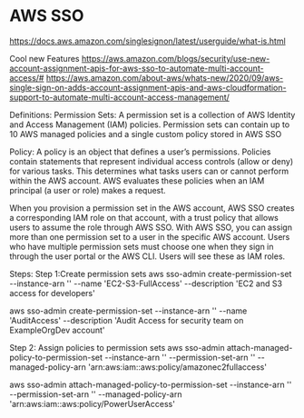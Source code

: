 # AWS SSO
https://docs.aws.amazon.com/singlesignon/latest/userguide/what-is.html

Cool new Features
https://aws.amazon.com/blogs/security/use-new-account-assignment-apis-for-aws-sso-to-automate-multi-account-access/#
https://aws.amazon.com/about-aws/whats-new/2020/09/aws-single-sign-on-adds-account-assignment-apis-and-aws-cloudformation-support-to-automate-multi-account-access-management/


Definitions:
Permission Sets:
A permission set is a collection of AWS Identity and Access Management (IAM) policies. Permission sets can contain up to 10 AWS managed policies and a single custom policy stored in AWS SSO

Policy:
A policy is an object that defines a user’s permissions. Policies contain statements that represent individual access controls (allow or deny) for various tasks. This determines what tasks users can or cannot perform within the AWS account. AWS evaluates these policies when an IAM principal (a user or role) makes a request.

When you provision a permission set in the AWS account, AWS SSO creates a corresponding IAM role on that account, with a trust policy that allows users to assume the role through AWS SSO. With AWS SSO, you can assign more than one permission set to a user in the specific AWS account. Users who have multiple permission sets must choose one when they sign in through the user portal or the AWS CLI. Users will see these as IAM roles.

Steps:
Step 1:Create permission sets
aws sso-admin create-permission-set --instance-arn '<Instance ARN>' --name 'EC2-S3-FullAccess' --description 'EC2 and S3 access for developers'

aws sso-admin create-permission-set --instance-arn '<Instance ARN>' --name 'AuditAccess' --description 'Audit Access for security team on ExampleOrgDev account'

Step 2: Assign policies to permission sets
aws sso-admin attach-managed-policy-to-permission-set --instance-arn '<Instance ARN>' --permission-set-arn '<Permission Set ARN>' 
--managed-policy-arn 'arn:aws:iam::aws:policy/amazonec2fullaccess'

aws sso-admin attach-managed-policy-to-permission-set --instance-arn '<Instance ARN>' --permission-set-arn '<Permission Set ARN>'
--managed-policy-arn 'arn:aws:iam::aws:policy/PowerUserAccess'


